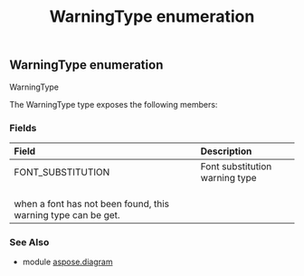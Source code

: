 ﻿---
title: WarningType enumeration
second_title: Aspose.Diagram for Python via .NET API References
description: 
type: docs
weight: 3690
url: /python-net/aspose.diagram/warningtype/
is_root: false
---

## WarningType enumeration

WarningType



The WarningType type exposes the following members:

### Fields
| Field | Description |
| :- | :- |
| FONT_SUBSTITUTION | Font substitution warning type<br/>when a font has not been found, this warning type can be get. |


### See Also

* module [aspose.diagram](../)
